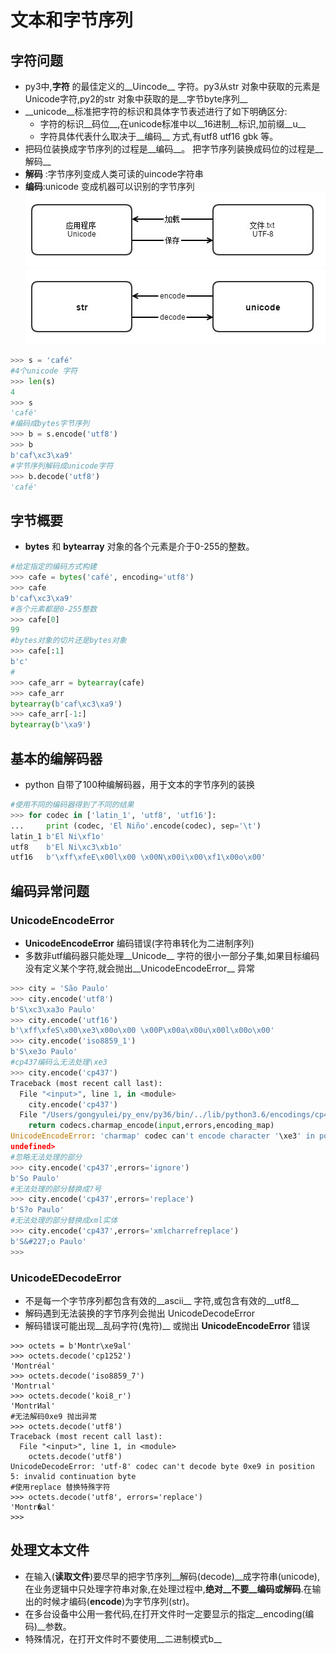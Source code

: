 # 文本和字节序列
## 字符问题
* py3中,__字符__ 的最佳定义的__Uincode__ 字符。py3从str 对象中获取的元素是Unicode字符,py2的str 对象中获取的是__字节byte序列__
* __unicode__标准把字符的标识和具体字节表述进行了如下明确区分:
    * 字符的标识__码位__,在unicode标准中以__16进制__标识,加前缀__u__
    * 字符具体代表什么取决于__编码__ 方式,有utf8 utf16 gbk 等。
* 把码位装换成字节序列的过程是__编码__。 把字节序列装换成码位的过程是__解码__
* __解码__ :字节序列变成人类可读的uincode字符串
* __编码__:unicode 变成机器可以识别的字节序列
![](编码.jpg)
![](编码2.jpg)



```python
>>> s = 'café'
#4个unicode 字符
>>> len(s)
4
>>> s
'café'
#编码成bytes字节序列
>>> b = s.encode('utf8')
>>> b
b'caf\xc3\xa9'
#字节序列解码成unicode字符
>>> b.decode('utf8')
'café'
```
## 字节概要
* __bytes__ 和 __bytearray__ 对象的各个元素是介于0-255的整数。

```python
#给定指定的编码方式构建
>>> cafe = bytes('café', encoding='utf8')
>>> cafe
b'caf\xc3\xa9'
#各个元素都是0-255整数
>>> cafe[0]
99
#bytes对象的切片还是bytes对象
>>> cafe[:1]
b'c'
#
>>> cafe_arr = bytearray(cafe)
>>> cafe_arr
bytearray(b'caf\xc3\xa9')
>>> cafe_arr[-1:]
bytearray(b'\xa9')
```
## 基本的编解码器
* python 自带了100种编解码器，用于文本的字节序列的装换

```python
#使用不同的编码器得到了不同的结果
>>> for codec in ['latin_1', 'utf8', 'utf16']:
...     print (codec, 'El Niño'.encode(codec), sep='\t')
latin_1 b'El Ni\xf1o'
utf8    b'El Ni\xc3\xb1o'
utf16   b'\xff\xfeE\x00l\x00 \x00N\x00i\x00\xf1\x00o\x00'
```

## 编码异常问题
### UnicodeEncodeError
* __UnicodeEncodeError__ 编码错误(字符串转化为二进制序列)
* 多数非utf编码器只能处理__Unicode__ 字符的很小一部分子集,如果目标编码没有定义某个字符,就会抛出__UnicodeEncodeError__ 异常

```python
>>> city = 'São Paulo'
>>> city.encode('utf8')
b'S\xc3\xa3o Paulo'
>>> city.encode('utf16')
b'\xff\xfeS\x00\xe3\x00o\x00 \x00P\x00a\x00u\x00l\x00o\x00'
>>> city.encode('iso8859_1')
b'S\xe3o Paulo'
#cp437编码么无法处理\xe3
>>> city.encode('cp437')
Traceback (most recent call last):
  File "<input>", line 1, in <module>
    city.encode('cp437')
  File "/Users/gongyulei/py_env/py36/bin/../lib/python3.6/encodings/cp437.py", line 12, in encode
    return codecs.charmap_encode(input,errors,encoding_map)
UnicodeEncodeError: 'charmap' codec can't encode character '\xe3' in position 1: character maps to <
undefined>
#忽略无法处理的部分
>>> city.encode('cp437',errors='ignore')
b'So Paulo'
#无法处理的部分替换成?号
>>> city.encode('cp437',errors='replace')
b'S?o Paulo'
#无法处理的部分替换成xml实体
>>> city.encode('cp437',errors='xmlcharrefreplace')
b'S&#227;o Paulo'
>>>
```
### UnicodeEDecodeError
* 不是每一个字节序列都包含有效的__ascii__ 字符,或包含有效的__utf8__
* 解码遇到无法装换的字节序列会抛出 UnicodeDecodeError
* 解码错误可能出现__乱码字符(鬼符)__ 或抛出 __UnicodeEncodeError__ 错误

```
>>> octets = b'Montr\xe9al'
>>> octets.decode('cp1252')
'Montréal'
>>> octets.decode('iso8859_7')
'Montrιal'
>>> octets.decode('koi8_r')
'MontrИal'
#无法解码0xe9 抛出异常
>>> octets.decode('utf8')
Traceback (most recent call last):
  File "<input>", line 1, in <module>
    octets.decode('utf8')
UnicodeDecodeError: 'utf-8' codec can't decode byte 0xe9 in position 5: invalid continuation byte
#使用replace 替换特殊字符
>>> octets.decode('utf8', errors='replace')
'Montr�al'
>>>
```
## 处理文本文件
* 在输入(__读取文件__)要尽早的把字节序列__解码(decode)__成字符串(unicode),在业务逻辑中只处理字符串对象,在处理过程中,__绝对__不要__编码或解码__.在输出的时候才编码(__encode__)为字节序列(str)。
* 在多台设备中公用一套代码,在打开文件时一定要显示的指定__encoding(编码)__参数。
* 特殊情况，在打开文件时不要使用__二进制模式b__


